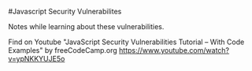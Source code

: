 #Javascript Security Vulnerabilites

Notes while learning about these vulnerabilities.


Find on Youtube 
"JavaScript Security Vulnerabilities Tutorial – With Code Examples" by freeCodeCamp.org
https://www.youtube.com/watch?v=ypNKKYUJE5o
